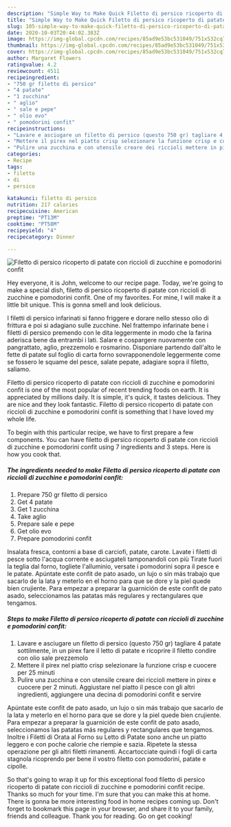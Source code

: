 ```yaml
---
description: "Simple Way to Make Quick Filetto di persico ricoperto di patate con riccioli di zucchine e pomodorini confit"
title: "Simple Way to Make Quick Filetto di persico ricoperto di patate con riccioli di zucchine e pomodorini confit"
slug: 105-simple-way-to-make-quick-filetto-di-persico-ricoperto-di-patate-con-riccioli-di-zucchine-e-pomodorini-confit
date: 2020-10-03T20:44:02.383Z
image: https://img-global.cpcdn.com/recipes/85ad9e53bc531049/751x532cq70/filetto-di-persico-ricoperto-di-patate-con-riccioli-di-zucchine-e-pomodorini-confit-recipe-main-photo.jpg
thumbnail: https://img-global.cpcdn.com/recipes/85ad9e53bc531049/751x532cq70/filetto-di-persico-ricoperto-di-patate-con-riccioli-di-zucchine-e-pomodorini-confit-recipe-main-photo.jpg
cover: https://img-global.cpcdn.com/recipes/85ad9e53bc531049/751x532cq70/filetto-di-persico-ricoperto-di-patate-con-riccioli-di-zucchine-e-pomodorini-confit-recipe-main-photo.jpg
author: Margaret Flowers
ratingvalue: 4.2
reviewcount: 4511
recipeingredient:
- "750 gr filetto di persico"
- "4 patate"
- "1 zucchina"
- " aglio"
- " sale e pepe"
- " olio evo"
- " pomodorini confit"
recipeinstructions:
- "Lavare e asciugare un filetto di persico (questo 750 gr) tagliare 4 patate sottilmente, in un pirex fare il letto di patate e ricoprire il filetto condire con olio sale prezzemolo"
- "Mettere il pirex nel piatto crisp selezionare la funzione crisp e cuocere per 25 minuti"
- "Pulire una zucchina e con utensile creare dei riccioli mettere in pirex e cuocere per 2 minuti. Aggiustare nel piatto il pesce con gli altri ingredienti, aggiungere una decina di pomodorini confit e servire"
categories:
- Recipe
tags:
- filetto
- di
- persico

katakunci: filetto di persico 
nutrition: 217 calories
recipecuisine: American
preptime: "PT13M"
cooktime: "PT58M"
recipeyield: "4"
recipecategory: Dinner

---
```



![Filetto di persico ricoperto di patate con riccioli di zucchine e pomodorini confit](https://img-global.cpcdn.com/recipes/85ad9e53bc531049/751x532cq70/filetto-di-persico-ricoperto-di-patate-con-riccioli-di-zucchine-e-pomodorini-confit-recipe-main-photo.jpg)

Hey everyone, it is John, welcome to our recipe page. Today, we're going to make a special dish, filetto di persico ricoperto di patate con riccioli di zucchine e pomodorini confit. One of my favorites. For mine, I will make it a little bit unique. This is gonna smell and look delicious.

I filetti di persico infarinati si fanno friggere e dorare nello stesso olio di frittura e poi si adagiano sulle zucchine. Nel frattempo infarinate bene i filetti di persico premendo con le dita leggermente in modo che la farina aderisca bene da entrambi i lati. Salare e cospargere nuovamente con pangrattato, aglio, prezzemolo e rosmarino. Disponiare partendo dall&#39;alto le fette di patate sul foglio di carta forno sovrapponendole leggermente come se fossero le squame del pesce, salate pepate, adagiare sopra il filetto, saliamo.

Filetto di persico ricoperto di patate con riccioli di zucchine e pomodorini confit is one of the most popular of recent trending foods on earth. It is appreciated by millions daily. It is simple, it's quick, it tastes delicious. They are nice and they look fantastic. Filetto di persico ricoperto di patate con riccioli di zucchine e pomodorini confit is something that I have loved my whole life.


To begin with this particular recipe, we have to first prepare a few components. You can have filetto di persico ricoperto di patate con riccioli di zucchine e pomodorini confit using 7 ingredients and 3 steps. Here is how you cook that.

<!--inarticleads1-->

##### The ingredients needed to make Filetto di persico ricoperto di patate con riccioli di zucchine e pomodorini confit:

1. Prepare 750 gr filetto di persico
1. Get 4 patate
1. Get 1 zucchina
1. Take  aglio
1. Prepare  sale e pepe
1. Get  olio evo
1. Prepare  pomodorini confit


Insalata fresca, contorni a base di carciofi, patate, carote. Lavate i filetti di pesce sotto l&#39;acqua corrente e asciugateli tamponandoli con più Tirate fuori la teglia dal forno, togliete l&#39;alluminio, versate i pomodorini sopra il pesce e le patate. Apúntate este confit de pato asado, un lujo o sin más trabajo que sacarlo de la lata y meterlo en el horno para que se dore y la piel quede bien crujiente. Para empezar a preparar la guarnición de este confit de pato asado, seleccionamos las patatas más regulares y rectangulares que tengamos. 

<!--inarticleads2-->

##### Steps to make Filetto di persico ricoperto di patate con riccioli di zucchine e pomodorini confit:

1. Lavare e asciugare un filetto di persico (questo 750 gr) tagliare 4 patate sottilmente, in un pirex fare il letto di patate e ricoprire il filetto condire con olio sale prezzemolo
1. Mettere il pirex nel piatto crisp selezionare la funzione crisp e cuocere per 25 minuti
1. Pulire una zucchina e con utensile creare dei riccioli mettere in pirex e cuocere per 2 minuti. Aggiustare nel piatto il pesce con gli altri ingredienti, aggiungere una decina di pomodorini confit e servire


Apúntate este confit de pato asado, un lujo o sin más trabajo que sacarlo de la lata y meterlo en el horno para que se dore y la piel quede bien crujiente. Para empezar a preparar la guarnición de este confit de pato asado, seleccionamos las patatas más regulares y rectangulares que tengamos. Inoltre i Filetti di Orata al Forno su Letto di Patate sono anche un piatto leggero e con poche calorie che riempie e sazia. Ripetete la stessa operazione per gli altri filetti rimanenti. Accartocciate quindi i fogli di carta stagnola ricoprendo per bene il vostro filetto con pomodorini, patate e cipolle. 

So that's going to wrap it up for this exceptional food filetto di persico ricoperto di patate con riccioli di zucchine e pomodorini confit recipe. Thanks so much for your time. I'm sure that you can make this at home. There is gonna be more interesting food in home recipes coming up. Don't forget to bookmark this page in your browser, and share it to your family, friends and colleague. Thank you for reading. Go on get cooking!
